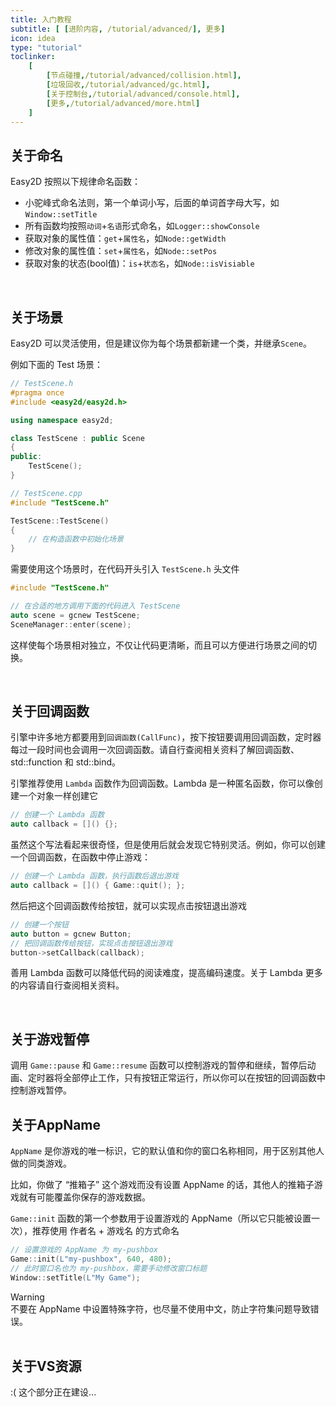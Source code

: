 ```yaml
---
title: 入门教程
subtitle: [ [进阶内容, /tutorial/advanced/], 更多]
icon: idea
type: "tutorial"
toclinker: 
    [
        [节点碰撞,/tutorial/advanced/collision.html],
        [垃圾回收,/tutorial/advanced/gc.html],
        [关于控制台,/tutorial/advanced/console.html],
        [更多,/tutorial/advanced/more.html]
    ]
---
```


## 关于命名

Easy2D 按照以下规律命名函数：

- 小驼峰式命名法则，第一个单词小写，后面的单词首字母大写，如`Window::setTitle`
- 所有函数均按照`动词`+`名语`形式命名，如`Logger::showConsole`
- 获取对象的属性值：`get`+`属性名`，如`Node::getWidth`
- 修改对象的属性值：`set`+`属性名`，如`Node::setPos`
- 获取对象的状态(bool值)：`is`+`状态名`，如`Node::isVisiable`

<br/>

## 关于场景

Easy2D 可以灵活使用，但是建议你为每个场景都新建一个类，并继承`Scene`。

例如下面的 Test 场景：

```cpp
// TestScene.h
#pragma once
#include <easy2d/easy2d.h>

using namespace easy2d;

class TestScene : public Scene
{
public:
	TestScene();
}
```

```cpp
// TestScene.cpp
#include "TestScene.h"

TestScene::TestScene()
{
	// 在构造函数中初始化场景
}
```

需要使用这个场景时，在代码开头引入 `TestScene.h` 头文件

```cpp
#include "TestScene.h"

// 在合适的地方调用下面的代码进入 TestScene
auto scene = gcnew TestScene;
SceneManager::enter(scene);
```

这样使每个场景相对独立，不仅让代码更清晰，而且可以方便进行场景之间的切换。

<br/>

## 关于回调函数

引擎中许多地方都要用到`回调函数(CallFunc)`，按下按钮要调用回调函数，定时器每过一段时间也会调用一次回调函数。请自行查阅相关资料了解回调函数、std::function 和 std::bind。

引擎推荐使用 `Lambda` 函数作为回调函数。Lambda 是一种匿名函数，你可以像创建一个对象一样创建它

```cpp
// 创建一个 Lambda 函数
auto callback = []() {};
```

虽然这个写法看起来很奇怪，但是使用后就会发现它特别灵活。例如，你可以创建一个回调函数，在函数中停止游戏：

```cpp
// 创建一个 Lambda 函数，执行函数后退出游戏
auto callback = []() { Game::quit(); };
```

然后把这个回调函数传给按钮，就可以实现点击按钮退出游戏

```cpp
// 创建一个按钮
auto button = gcnew Button;
// 把回调函数传给按钮，实现点击按钮退出游戏
button->setCallback(callback);
```

善用 Lambda 函数可以降低代码的阅读难度，提高编码速度。关于 Lambda 更多的内容请自行查阅相关资料。

<br/>

## 关于游戏暂停

调用 `Game::pause` 和 `Game::resume` 函数可以控制游戏的暂停和继续，暂停后动画、定时器将全部停止工作，只有按钮正常运行，所以你可以在按钮的回调函数中控制游戏暂停。
<br/>

## 关于AppName

`AppName` 是你游戏的唯一标识，它的默认值和你的窗口名称相同，用于区别其他人做的同类游戏。

比如，你做了 “推箱子” 这个游戏而没有设置 AppName 的话，其他人的推箱子游戏就有可能覆盖你保存的游戏数据。

`Game::init` 函数的第一个参数用于设置游戏的 AppName（所以它只能被设置一次），推荐使用 作者名 + 游戏名 的方式命名

```cpp
// 设置游戏的 AppName 为 my-pushbox
Game::init(L"my-pushbox", 640, 480);
// 此时窗口名也为 my-pushbox，需要手动修改窗口标题
Window::setTitle(L"My Game");
```

<div class="ui warning message"><div class="header">Warning </div>
不要在 AppName 中设置特殊字符，也尽量不使用中文，防止字符集问题导致错误。
</div>

<br/>

## 关于VS资源

:( 这个部分正在建设...
